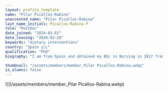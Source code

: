 ```yaml
---
layout: profile_template
name: "Pilar Picallos-Rabina"
unaccented_name: "Pilar Picallos-Rabina"
last_name_initials: Picallos-Rabina P
role: "PostDoc"
date_joined: "2024-03-01"
date_leaving: "2026-02-28"
keywords: "dietary interventions"
country: "Spain 🇪🇸"
qualification: "PhD"
biography: "I am from Spain and obtained my BSc in Nursing in 2017 from the University of Santiago de Compostela. Before that, I obtained a Higher Technician degree in Clinical and Biomedical Laboratory in 2013. In 2018, I completed an MSc in Biomedical Research studying cellular reprogramming in the context of aging at the Cellular Senescence, Cancer, and Aging Laboratory, continuing my academic career as a PhD candidate. I obtained my PhD in Molecular Medicine in 2023, focusing on the discovery of new senolytic drugs for cancer therapy. That same year, I received a postdoctoral fellowship from Xunta de Galicia, allowing me to join the Demaria Lab for two years. My research now explores the impact of dietary fatty acids on aging and cancer. In my free time, I enjoy playing video games, hiking, and spending time with my friends and cat."

thumbnail: "/assets/members/member_Pilar Picallos-Rabina.webp"
is_alumni: false
---
```


 ![](/assets/members/member_Pilar Picallos-Rabina.webp)

 